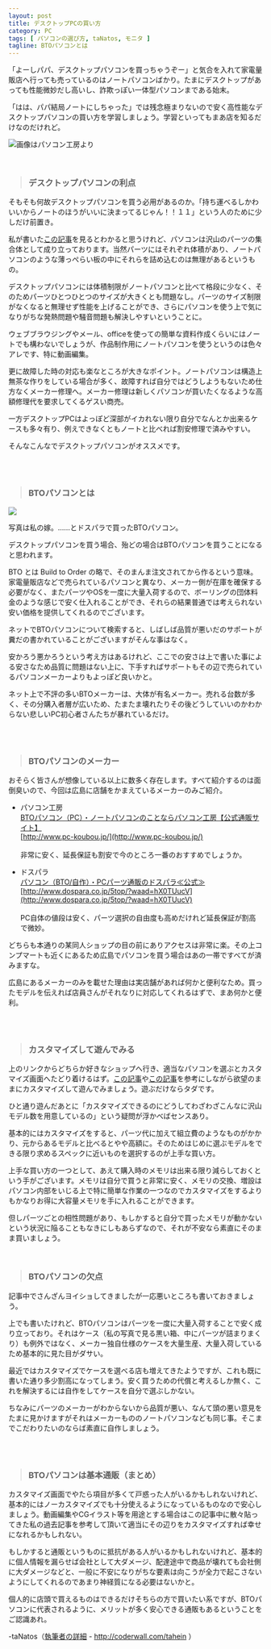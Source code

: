 ```yaml
---
layout: post
title: デスクトップPCの買い方
category: PC
tags: [ パソコンの選び方, taNatos, モニタ ]
tagline: BTOパソコンとは
---
```


「よーしパパ、デスクトップパソコンを買っちゃうぞー」と気合を入れて家電量販店へ行っても売っているのはノートパソコンばかり。たまにデスクトップがあっても性能微妙だし高いし、詐欺っぽい一体型パソコンまである始末。

「はは、パパ結局ノートにしちゃった」では残念極まりないので安く高性能なデスクトップパソコンの買い方を学習しましょう。学習といってもまあ店を知るだけなのだけれど。

![画像はパソコン工房より](http://cloud.github.com/downloads/moto-net/moto-net.github.com/BTO_01_b.JPG)
<br>

<br>

> ### デスクトップパソコンの利点 ###

そもそも何故デスクトップパソコンを買う必用があるのか。「持ち運べるしかわいいからノートのほうがいいに決まってるじゃん！！１１」という人のために少しだけ前置き。

私が書いた[この記事][1]を見るとわかると思うけれど、パソコンは沢山のパーツの集合体として成り立っております。当然パーツにはそれぞれ体積があり、ノートパソコンのような薄っぺらい板の中にそれらを詰め込むのは無理があるというもの。

デスクトップパソコンには体積制限がノートパソコンと比べて格段に少なく、そのためパーツひとつひとつのサイズが大きくとも問題なし。パーツのサイズ制限がなくなると無理せず性能を上げることができ、さらにパソコンを使う上で気になりがちな発熱問題や騒音問題も解決しやすいということに。

ウェブブラウジングやメール、officeを使っての簡単な資料作成くらいにはノートでも構わないでしょうが、作品制作用にノートパソコンを使うというのは色々アレです、特に動画編集。

更に故障した時の対応も楽なところが大きなポイント。ノートパソコンは構造上無茶な作りをしている場合が多く、故障すれば自分ではどうしようもないため仕方なくメーカー修理へ。メーカー修理は新しくパソコンが買いたくなるような高額修理代を要求してくるゲスい商売。

一方デスクトップPCはよっぽど深部がイカれない限り自分でなんとか出来るケースも多々有り、例えできなくともノートと比べれば割安修理で済みやすい。

そんなこんなでデスクトップパソコンがオススメです。


<br>

<br>

> ### BTOパソコンとは ###

![](http://cloud.github.com/downloads/moto-net/moto-net.github.com/BTO_01_a.jpg)

写真は私の嫁。……とドスパラで買ったBTOパソコン。

デスクトップパソコンを買う場合、殆どの場合はBTOパソコンを買うことになると思われます。

BTO とは Build to Order の略で、そのまんま注文されてから作るという意味。家電量販店などで売られているパソコンと異なり、メーカー側が在庫を確保する必要がなく、またパーツやOSを一度に大量入荷するので、ボーリングの団体料金のような感じで安く仕入れることができ、それらの結果普通では考えられない安い価格を提供してくれるのでございます。

ネットでBTOパソコンについて検索すると、しばしば品質が悪いだのサポートが糞だの書かれていることがございますがそんな事はなく。

安かろう悪かろうという考え方はあるけれど、ここでの安さは上で書いた事による安さなため品質に問題はない上に、下手すればサポートもその辺で売られているパソコンメーカーよりもよっぽど良いかと。

ネット上で不評の多いBTOメーカーは、大体が有名メーカー。売れる台数が多く、その分購入者層が広いため、たまたま壊れたりその後どうしていいのかわからない悲しいPC初心者さんたちが暴れているだけ。


<br>

<br>

> ### BTOパソコンのメーカー ###

おそらく皆さんが想像している以上に数多く存在します。すべて紹介するのは面倒臭いので、今回は広島に店舗をかまえているメーカーのみご紹介。

 - パソコン工房<br>
<a href="http://www.pc-koubou.jp/">BTOパソコン（PC）・ノートパソコンのことならパソコン工房【公式通販サイト】</a>
<br>[http://www.pc-koubou.jp/](http://www.pc-koubou.jp/)<br><br>非常に安く、延長保証も割安で今のところ一番のおすすめでしょうか。



 - ドスパラ<br><a href="http://www.dospara.co.jp/5top/?waad=hX0TUucV">パソコン（BTO/自作）・PCパーツ通販のドスパラ≪公式≫</a>
<br>[http://www.dospara.co.jp/5top/?waad=hX0TUucV](http://www.dospara.co.jp/5top/?waad=hX0TUucV)<br><br>
PC自体の値段は安く、パーツ選択の自由度も高めだけれど延長保証が割高で微妙。

どちらも本通りの某同人ショップの目の前にありアクセスは非常に楽。その上コンプマートも近くにあるため広島でパソコンを買う場合はあの一帯ですべてが済みますな。

広島にあるメーカーのみを載せた理由は実店舗があれば何かと便利なため。買ったモデルを伝えれば店員さんがそれなりに対応してくれるはずで、まあ何かと便利。


<br>

<br>

> ### カスタマイズして遊んでみる ###

上のリンクからどちらか好きなショップへ行き、適当なパソコンを選ぶとカスタマイズ画面へたどり着けるはず。[この記事][1]や[この記事][2]を参考にしながら欲望のままにカスタマイズして遊んでみましょう。遊ぶだけならタダです。

ひと通り遊んだあとに「カスタマイズできるのにどうしてわざわざこんなに沢山モデル数を用意しているの」という疑問が浮かべばセンスあり。

基本的にはカスタマイズをすると、パーツ代に加えて組立費のようなものがかかり、元からあるモデルと比べるとやや高額に。そのためはじめに選ぶモデルをできる限り求めるスペックに近いものを選択するのが上手な買い方。

上手な買い方の一つとして、あえて購入時のメモリは出来る限り減らしておくという手がございます。メモリは自分で買うと非常に安く、メモリの交換、増設はパソコン内部をいじる上で特に簡単な作業の一つなのでカスタマイズをするよりもかなりお得に大容量メモリを手に入れることができます。

但しパーツごとの相性問題があり、もしかすると自分で買ったメモリが動かないという状況に陥ることもなきにしもあらずなので、それが不安なら素直にそのまま買いましょう。
<br>

<br>

> ### BTOパソコンの欠点 ###

記事中でさんざんヨイショしてきましたが一応悪いところも書いておきましょう。

上でも書いたけれど、BTOパソコンはパーツを一度に大量入荷することで安く成り立っており。それはケース（私の写真で見る黒い箱、中にパーツが詰まりまくり）も例外ではなく、メーカー独自仕様のケースを大量生産、大量入荷しているため基本的に見た目がダサい。

最近ではカスタマイズでケースを選べる店も増えてきたようですが、これも既に書いた通り多少割高になってしまう。安く買うための代償と考えるしか無く、これを解決するには自作をしてケースを自分で選ぶしかない。

ちなみにパーツのメーカーがわからないから品質が悪い、なんて頭の悪い意見をたまに見かけますがそれはメーカーもののノートパソコンなども同じ事。そこまでこだわりたいのならば素直に自作しましょう。

<br>

<br>

> ### BTOパソコンは基本通販（まとめ） ###

カスタマイズ画面でやたら項目が多くて戸惑った人がいるかもしれないけれど、基本的にはノーカスタマイズでも十分使えるようになっているものなので安心しましょう。動画編集やCGイラスト等を用途とする場合はこの記事中に散々貼ってきた私の過去記事を参考して頂いて適当にその辺りをカスタマイズすれば幸せになれるかもしれない。

もしかすると通販というものに抵抗がある人がいるかもしれないけれど、基本的に個人情報を漏らせば会社として大ダメージ、配達途中で商品が壊れても会社側に大ダメージなどと、一般に不安になりがちな要素は向こうが全力で起こさないようにしてくれるのであまり神経質になる必要はないかと。

個人的に店頭で買えるものはできるだけそちらの方で買いたい系ですが、BTOパソコンに代表されるように、メリットが多く安心できる通販もあるということをご認識あれ。


 -taNatos（[執筆者の詳細](http://coderwall.com/tahein) - http://coderwall.com/tahein ）

[1]:http://moto-net.github.com/PC/2012/08/05/PC-01/
[2]:http://moto-net.github.com/PC/2012/08/07/CPU-01/